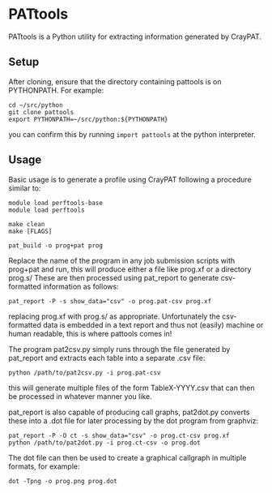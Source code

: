 # PATtools

PATtools is a Python utility for extracting information generated by CrayPAT.

## Setup

After cloning, ensure that the directory containing pattools is on PYTHONPATH.
For example:

```
cd ~/src/python
git clone pattools
export PYTHONPATH=~/src/python:${PYTHONPATH}
```

you can confirm this by running `import pattools` at the python interpreter.

## Usage

Basic usage is to generate a profile using CrayPAT following a procedure similar
to:

```
module load perftools-base
module load perftools

make clean
make [FLAGS]

pat_build -o prog+pat prog
```

Replace the name of the program in any job submission scripts with prog+pat and
run, this will produce either a file like prog.xf or a directory prog.s/
These are then processed using pat_report to generate csv-formatted information
as follows:

```
pat_report -P -s show_data="csv" -o prog.pat-csv prog.xf
```

replacing prog.xf with prog.s/ as appropriate.
Unfortunately the csv-formatted data is embedded in a text report and thus not
(easily) machine or human readable, this is where pattools comes in!

The program pat2csv.py simply runs through the file generated by pat_report and
extracts each table into a separate .csv file:

```
python /path/to/pat2csv.py -i prog.pat-csv
```

this will generate multiple files of the form TableX-YYYY.csv that can then be
processed in whatever manner you like.

pat_report is also capable of producing call graphs, pat2dot.py converts these
into a .dot file for later processing by the dot program from graphviz:

```
pat_report -P -O ct -s show_data="csv" -o prog.ct-csv prog.xf
python /path/to/pat2dot.py -i prog.ct-csv -o prog.dot
```

The dot file can then be used to create a graphical callgraph in multiple formats,
for example:

```
dot -Tpng -o prog.png prog.dot
```